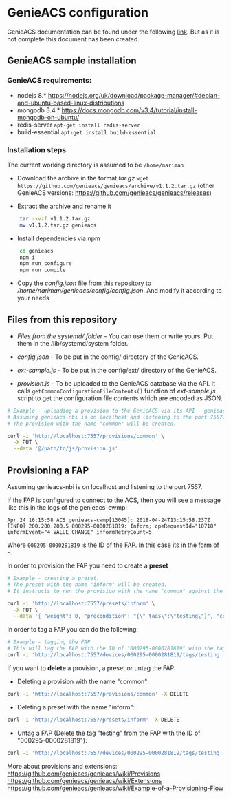 # GenieACS configuration

GenieACS documentation can be found under the following [link](https://github.com/genieacs/genieacs/wiki). But as it is not complete this document has been created.

## GenieACS sample installation

### GenieACS requirements:

- nodejs 8.* https://nodejs.org/uk/download/package-manager/#debian-and-ubuntu-based-linux-distributions
- mongodb 3.4.* https://docs.mongodb.com/v3.4/tutorial/install-mongodb-on-ubuntu/
- redis-server `apt-get install redis-server`
- build-essential `apt-get install build-essential`

### Installation steps

The current working directory is assumed to be `/home/nariman`

- Download the archive in the format *tar.gz* `wget https://github.com/genieacs/genieacs/archive/v1.1.2.tar.gz` (other GenieACS versions: https://github.com/genieacs/genieacs/releases)

- Extract the archive and rename it

```bash
    tar -xvzf v1.1.2.tar.gz
    mv v1.1.2.tar.gz genieacs
```

- Install dependencies via npm

```bash
    cd genieacs
    npm i
    npm run configure
    npm run compile
```

- Copy the *config.json* file from this repository to */home/nariman/genieacs/config/config.json*. And modify it according to your needs

## Files from this repository

- *Files from the systemd/ folder* - You can use them or write yours. Put them in the /lib/systemd/system folder.

- *config.json* - To be put in the config/ directory of the GenieACS.

- *ext-sample.js* - To be put in the config/ext/ directory of the GenieACS.

- *provision.js* - To be uploaded to the GenieACS database via the API. It calls `getCommonConfigurationFileContents()` function of *ext-sample.js* script to get the configuration file contents which are encoded as JSON.

```bash
# Example - uploading a provision to the GenieACS via its API - genieacs-nbi.
# Assuming genieacs-nbi is on localhost and listening to the port 7557.
# The provision with the name "common" will be created.

curl -i 'http://localhost:7557/provisions/common' \
  -X PUT \
  --data '@/path/to/js/provision.js'
```


## Provisioning a FAP

Assuming genieacs-nbi is on localhost and listening to the port 7557.

If the FAP is configured to connect to the ACS, then you will see a message like this in the logs of the genieacs-cwmp:
```
Apr 24 16:15:58 ACS genieacs-cwmp[13045]: 2018-04-24T13:15:58.237Z [INFO] 200.200.200.5 000295-0000281819: Inform; cpeRequestId="10718" informEvent="4 VALUE CHANGE" informRetryCount=5
```
Where `000295-0000281819` is the ID of the FAP. In this case its in the form of <OUI>-<SerialNumber>.

In order to provision the FAP you need to create a **preset**
```bash
# Example - creating a preset.
# The preset with the name "inform" will be created.
# It instructs to run the provision with the name "common" against the FAP that was tagged with the tag "testing".

curl -i 'http://localhost:7557/presets/inform' \
  -X PUT \
  --data '{ "weight": 0, "precondition": "{\"_tags\":\"testing\"}", "configurations": [ { "type": "provision", "name": "common" } ] }'
```

In order to tag a FAP you can do the following:
```bash
# Example - tagging the FAP
# This will tag the FAP with the ID of "000295-0000281819" with the tag "testing"
curl -i 'http://localhost:7557/devices/000295-0000281819/tags/testing' -X POST
```

If you want to **delete** a provision, a preset or untag the FAP:

- Deleting a provision with the name "common":
```bash
curl -i 'http://localhost:7557/provisions/common' -X DELETE
```
- Deleting a preset with the name "inform":
```bash
curl -i 'http://localhost:7557/presets/inform' -X DELETE
```
- Untag a FAP (Delete the tag "testing" from the FAP with the ID of "000295-0000281819"):
```bash
curl -i 'http://localhost:7557/devices/000295-0000281819/tags/testing' -X DELETE
```

More about provisions and extensions:
https://github.com/genieacs/genieacs/wiki/Provisions
https://github.com/genieacs/genieacs/wiki/Extensions
https://github.com/genieacs/genieacs/wiki/Example-of-a-Provisioning-Flow
